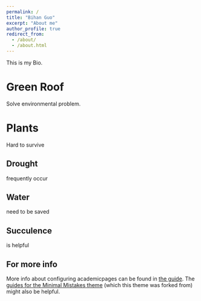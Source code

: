 ```yaml
---
permalink: /
title: "Bihan Guo"
excerpt: "About me"
author_profile: true
redirect_from: 
  - /about/
  - /about.html
---
```


This is my Bio.

Green Roof
======
Solve environmental problem.

Plants
======
Hard to survive

Drought
------
frequently occur

Water
------
need to be saved

Succulence
------
is helpful

For more info
------
More info about configuring academicpages can be found in [the guide](https://academicpages.github.io/markdown/). The [guides for the Minimal Mistakes theme](https://mmistakes.github.io/minimal-mistakes/docs/configuration/) (which this theme was forked from) might also be helpful.
